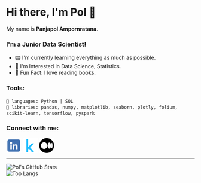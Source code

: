 # Hi there, I'm Pol 🐶

<!--
**hhej/hhej** is a ✨ _special_ ✨ repository because its `README.md` (this file) appears on your GitHub profile.

Here are some ideas to get you started:

- 🔭 I’m currently working on ...
- 🌱 I’m currently learning ...
- 👯 I’m looking to collaborate on ...
- 🤔 I’m looking for help with ...
- 💬 Ask me about ...
- 📫 How to reach me: ...
- 😄 Pronouns: ...
- ⚡ Fun fact: ...
-->
My name is **Panjapol Ampornratana**.
### I'm a Junior Data Scientist!
- 📟  I'm currently learning everything as much as possible.
- 💭  I'm Interested in Data Science, Statistics.
- 📖  Fun Fact: I love reading books.

### Tools:
    👀 languages: Python | SQL 
    🧠 libraries: pandas, numpy, matplotlib, seaborn, plotly, folium, scikit-learn, tensorflow, pyspark

### Connect with me:

[<img align="center" alt="hhej | LinkedIn" width="40px" src="images/linkedin_logo.png" />][linkedin]
[<img align="center" alt="hhej | Kaggle" width="40px" src="images/kaggle_logo.png" />][kaggle]
[<img align="center" alt="hhej | Medium" width="40px" src="images/medium_logo.png" />][medium]


---


![Pol's GitHub Stats](https://github-readme-stats.vercel.app/api?username=hhej&show_icons=true&theme=dracula)
<br>
![Top Langs](https://github-readme-stats.vercel.app/api/top-langs/?username=hhej&layout=compact&theme=dracula)

[linkedin]: https://www.linkedin.com/in/panjapol-am/
[kaggle]: https://www.kaggle.com/poltitor
[medium]: https://poltitor.medium.com/
